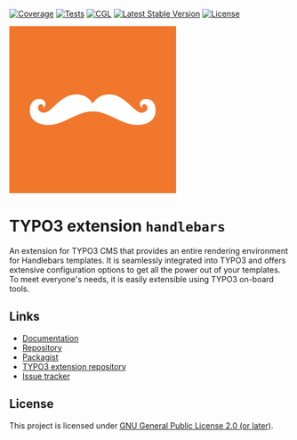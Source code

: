 [![Coverage](https://sonarcloud.io/api/project_badges/measure?project=CPS-IT_handlebars&metric=coverage)](https://sonarcloud.io/dashboard?id=CPS-IT_handlebars)
[![Tests](https://github.com/CPS-IT/handlebars/actions/workflows/tests.yaml/badge.svg)](https://github.com/CPS-IT/handlebars/actions/workflows/tests.yaml)
[![CGL](https://github.com/CPS-IT/handlebars/actions/workflows/cgl.yaml/badge.svg)](https://github.com/CPS-IT/handlebars/actions/workflows/cgl.yaml)
[![Latest Stable Version](http://poser.pugx.org/cpsit/typo3-handlebars/v)](https://packagist.org/packages/cpsit/typo3-handlebars)
[![License](http://poser.pugx.org/cpsit/typo3-handlebars/license)](LICENSE.md)

![Extension icon](Resources/Public/Icons/Extension.svg)

# TYPO3 extension `handlebars`

An extension for TYPO3 CMS that provides an entire rendering environment for
Handlebars templates. It is seamlessly integrated into TYPO3 and offers
extensive configuration options to get all the power out of your templates.
To meet everyone's needs, it is easily extensible using TYPO3 on-board tools.

## Links

* [Documentation](https://cps-it.github.io/handlebars/)
* [Repository](https://github.com/CPS-IT/handlebars)
* [Packagist](https://packagist.org/packages/cpsit/typo3-handlebars)
* [TYPO3 extension repository](https://extensions.typo3.org/extension/handlebars)
* [Issue tracker](https://github.com/CPS-IT/handlebars/issues)

## License

This project is licensed under [GNU General Public License 2.0 (or later)](LICENSE.md).

